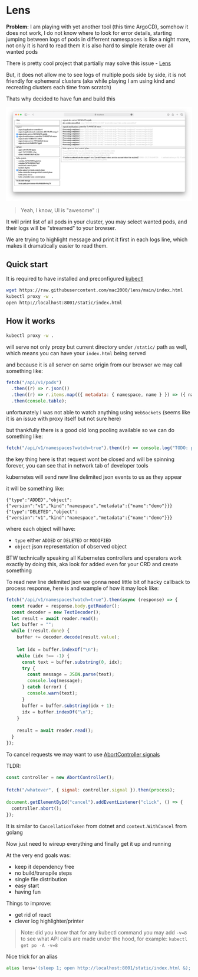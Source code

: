 # Lens

**Problem:** I am playing with yet another tool (this time ArgoCD), somehow it does not work, I do not know where to look for error details, starting jumping between logs of pods in differrent namespaces is like a night mare, not only it is hard to read them it is also hard to simple iterate over all wanted pods

There is pretty cool project that partially may solve this issue - [Lens](https://k8slens.dev)

But, it does not allow me to see logs of multiple pods side by side, it is not friendly for ephemeral clusters (aka while playing I am using kind and recreating clusters each time from scratch)

Thats why decided to have fun and build this

![screenshot](screenshot.png)

> Yeah, I know, UI is "awesome" :)

It will print list of all pods in your cluster, you may select wanted pods, and their logs will be "streamed" to your browser.

We are trying to highlight message and print it first in each logs line, which makes it dramatically easier to read them.

## Quick start

It is required to have installed and preconfigured [kubectl](https://kubernetes.io/docs/tasks/tools/)

```bash
wget https://raw.githubusercontent.com/mac2000/lens/main/index.html
kubectl proxy -w .
open http://localhost:8001/static/index.html
```

## How it works

```bash
kubectl proxy -w .
```

will serve not only proxy but current directory under `/static/` path as well, which means you can have your `index.html` being served

and because it is all server on same origin from our browser we may call something like:

```js
fetch("/api/v1/pods")
  .then((r) => r.json())
  .then((r) => r.items.map(({ metadata: { namespace, name } }) => ({ namespace, name })))
  .then(console.table);
```

unfortunately I was not able to watch anything using `WebSockets` (seems like it is an issue with proxy itself but not sure here)

but thankfully there is a good old long pooling available so we can do something like:

```js
fetch("/api/v1/namespaces?watch=true").then((r) => console.log("TODO: process long pooling request"));
```

the key thing here is that request wont be closed and will be spinning forever, you can see that in network tab of developer tools

kubernetes will send new line delimited json events to us as they appear

it will be something like:

```ndjson
{"type":"ADDED","object":{"version":"v1","kind":"namespace","metadata":{"name":"demo"}}}
{"type":"DELETED","object":{"version":"v1","kind":"namespace","metadata":{"name":"demo"}}}
```

where each object will have:

- `type` either `ADDED` or `DELETED` or `MODIFIED`
- `object` json representation of observed object

BTW technically speaking all Kubernetes controllers and operators work exactly by doing this, aka look for added even for your CRD and create something

To read new line delimited json we gonna need little bit of hacky callback to process response, here is and example of how it may look like:

```js
fetch("/api/v1/namespaces?watch=true").then(async (response) => {
  const reader = response.body.getReader();
  const decoder = new TextDecoder();
  let result = await reader.read();
  let buffer = "";
  while (!result.done) {
    buffer += decoder.decode(result.value);

    let idx = buffer.indexOf("\n");
    while (idx !== -1) {
      const text = buffer.substring(0, idx);
      try {
        const message = JSON.parse(text);
        console.log(message);
      } catch (error) {
        console.warn(text);
      }
      buffer = buffer.substring(idx + 1);
      idx = buffer.indexOf("\n");
    }

    result = await reader.read();
  }
});
```

To cancel requests we may want to use [AbortController signals](https://developer.mozilla.org/en-US/docs/Web/API/AbortController/signal)

TLDR:

```js
const controller = new AbortController();

fetch("/whatever", { signal: controller.signal }).then(process);

document.getElementById("cancel").addEventListener("click", () => {
  controller.abort();
});
```

It is similar to `CancellationToken` from dotnet and `context.WithCancel` from golang

Now just need to wireup everything and finally get it up and running

At the very end goals was:

- keep it dependency free
- no build/transpile steps
- single file distribution
- easy start
- having fun

Things to improve:

- get rid of react
- clever log highlighter/printer

> Note: did you know that for any kubectl command you may add `-v=8` to see what API calls are made under the hood, for example: `kubectl get po -A -v=8`

Nice trick for an alias

```bash
alias lens='(sleep 1; open http://localhost:8001/static/index.html &); kubectl proxy -w /Users/mac/github.com/mac2000/lens/'
```
